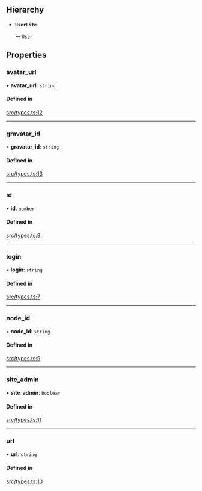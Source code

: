 ## Hierarchy

- **`UserLite`**

  ↳ [`User`](User.md)

## Properties

### avatar\_url

• **avatar\_url**: `string`

#### Defined in

[src/types.ts:12](https://github.com/transitive-bullshit/github-scraper/blob/3209f4e/src/types.ts#L12)

___

### gravatar\_id

• **gravatar\_id**: `string`

#### Defined in

[src/types.ts:13](https://github.com/transitive-bullshit/github-scraper/blob/3209f4e/src/types.ts#L13)

___

### id

• **id**: `number`

#### Defined in

[src/types.ts:8](https://github.com/transitive-bullshit/github-scraper/blob/3209f4e/src/types.ts#L8)

___

### login

• **login**: `string`

#### Defined in

[src/types.ts:7](https://github.com/transitive-bullshit/github-scraper/blob/3209f4e/src/types.ts#L7)

___

### node\_id

• **node\_id**: `string`

#### Defined in

[src/types.ts:9](https://github.com/transitive-bullshit/github-scraper/blob/3209f4e/src/types.ts#L9)

___

### site\_admin

• **site\_admin**: `boolean`

#### Defined in

[src/types.ts:11](https://github.com/transitive-bullshit/github-scraper/blob/3209f4e/src/types.ts#L11)

___

### url

• **url**: `string`

#### Defined in

[src/types.ts:10](https://github.com/transitive-bullshit/github-scraper/blob/3209f4e/src/types.ts#L10)
